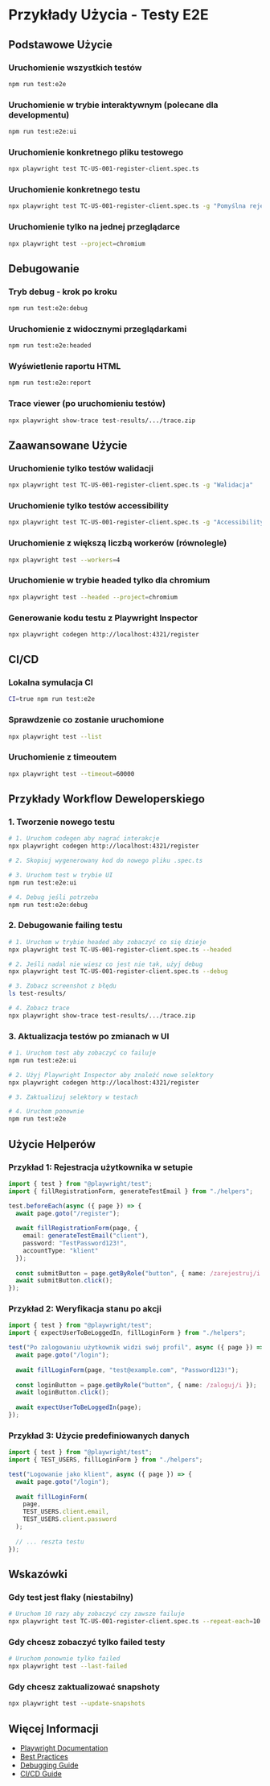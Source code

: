 # Przykłady Użycia - Testy E2E

## Podstawowe Użycie

### Uruchomienie wszystkich testów
```bash
npm run test:e2e
```

### Uruchomienie w trybie interaktywnym (polecane dla developmentu)
```bash
npm run test:e2e:ui
```

### Uruchomienie konkretnego pliku testowego
```bash
npx playwright test TC-US-001-register-client.spec.ts
```

### Uruchomienie konkretnego testu
```bash
npx playwright test TC-US-001-register-client.spec.ts -g "Pomyślna rejestracja"
```

### Uruchomienie tylko na jednej przeglądarce
```bash
npx playwright test --project=chromium
```

## Debugowanie

### Tryb debug - krok po kroku
```bash
npm run test:e2e:debug
```

### Uruchomienie z widocznymi przeglądarkami
```bash
npm run test:e2e:headed
```

### Wyświetlenie raportu HTML
```bash
npm run test:e2e:report
```

### Trace viewer (po uruchomieniu testów)
```bash
npx playwright show-trace test-results/.../trace.zip
```

## Zaawansowane Użycie

### Uruchomienie tylko testów walidacji
```bash
npx playwright test TC-US-001-register-client.spec.ts -g "Walidacja"
```

### Uruchomienie tylko testów accessibility
```bash
npx playwright test TC-US-001-register-client.spec.ts -g "Accessibility"
```

### Uruchomienie z większą liczbą workerów (równolegle)
```bash
npx playwright test --workers=4
```

### Uruchomienie w trybie headed tylko dla chromium
```bash
npx playwright test --headed --project=chromium
```

### Generowanie kodu testu z Playwright Inspector
```bash
npx playwright codegen http://localhost:4321/register
```

## CI/CD

### Lokalna symulacja CI
```bash
CI=true npm run test:e2e
```

### Sprawdzenie co zostanie uruchomione
```bash
npx playwright test --list
```

### Uruchomienie z timeoutem
```bash
npx playwright test --timeout=60000
```

## Przykłady Workflow Deweloperskiego

### 1. Tworzenie nowego testu
```bash
# 1. Uruchom codegen aby nagrać interakcje
npx playwright codegen http://localhost:4321/register

# 2. Skopiuj wygenerowany kod do nowego pliku .spec.ts

# 3. Uruchom test w trybie UI
npm run test:e2e:ui

# 4. Debug jeśli potrzeba
npm run test:e2e:debug
```

### 2. Debugowanie failing testu
```bash
# 1. Uruchom w trybie headed aby zobaczyć co się dzieje
npx playwright test TC-US-001-register-client.spec.ts --headed

# 2. Jeśli nadal nie wiesz co jest nie tak, użyj debug
npx playwright test TC-US-001-register-client.spec.ts --debug

# 3. Zobacz screenshot z błędu
ls test-results/

# 4. Zobacz trace
npx playwright show-trace test-results/.../trace.zip
```

### 3. Aktualizacja testów po zmianach w UI
```bash
# 1. Uruchom test aby zobaczyć co failuje
npm run test:e2e:ui

# 2. Użyj Playwright Inspector aby znaleźć nowe selektory
npx playwright codegen http://localhost:4321/register

# 3. Zaktualizuj selektory w testach

# 4. Uruchom ponownie
npm run test:e2e
```

## Użycie Helperów

### Przykład 1: Rejestracja użytkownika w setupie
```typescript
import { test } from "@playwright/test";
import { fillRegistrationForm, generateTestEmail } from "./helpers";

test.beforeEach(async ({ page }) => {
  await page.goto("/register");
  
  await fillRegistrationForm(page, {
    email: generateTestEmail("client"),
    password: "TestPassword123!",
    accountType: "klient"
  });
  
  const submitButton = page.getByRole("button", { name: /zarejestruj/i });
  await submitButton.click();
});
```

### Przykład 2: Weryfikacja stanu po akcji
```typescript
import { test } from "@playwright/test";
import { expectUserToBeLoggedIn, fillLoginForm } from "./helpers";

test("Po zalogowaniu użytkownik widzi swój profil", async ({ page }) => {
  await page.goto("/login");
  
  await fillLoginForm(page, "test@example.com", "Password123!");
  
  const loginButton = page.getByRole("button", { name: /zaloguj/i });
  await loginButton.click();
  
  await expectUserToBeLoggedIn(page);
});
```

### Przykład 3: Użycie predefiniowanych danych
```typescript
import { test } from "@playwright/test";
import { TEST_USERS, fillLoginForm } from "./helpers";

test("Logowanie jako klient", async ({ page }) => {
  await page.goto("/login");
  
  await fillLoginForm(
    page, 
    TEST_USERS.client.email, 
    TEST_USERS.client.password
  );
  
  // ... reszta testu
});
```

## Wskazówki

### Gdy test jest flaky (niestabilny)
```bash
# Uruchom 10 razy aby zobaczyć czy zawsze failuje
npx playwright test TC-US-001-register-client.spec.ts --repeat-each=10
```

### Gdy chcesz zobaczyć tylko failed testy
```bash
# Uruchom ponownie tylko failed
npx playwright test --last-failed
```

### Gdy chcesz zaktualizować snapshoty
```bash
npx playwright test --update-snapshots
```

## Więcej Informacji

- [Playwright Documentation](https://playwright.dev)
- [Best Practices](https://playwright.dev/docs/best-practices)
- [Debugging Guide](https://playwright.dev/docs/debug)
- [CI/CD Guide](https://playwright.dev/docs/ci)
